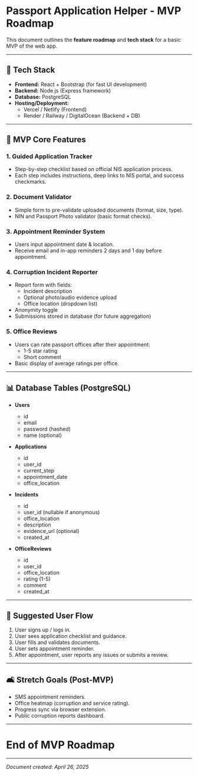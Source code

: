 # Passport Application Helper - MVP Roadmap

This document outlines the **feature roadmap** and **tech stack** for a basic MVP of the web app.

---

## 🔢 Tech Stack

- **Frontend:** React + Bootstrap (for fast UI development)
- **Backend:** Node.js (Express framework)
- **Database:** PostgreSQL
- **Hosting/Deployment:**
  - Vercel / Netlify (Frontend)
  - Render / Railway / DigitalOcean (Backend + DB)


---

## 🚀 MVP Core Features

### 1. Guided Application Tracker
- Step-by-step checklist based on official NIS application process.
- Each step includes instructions, deep links to NIS portal, and success checkmarks.

### 2. Document Validator
- Simple form to pre-validate uploaded documents (format, size, type).
- NIN and Passport Photo validator (basic format checks).

### 3. Appointment Reminder System
- Users input appointment date & location.
- Receive email and in-app reminders 2 days and 1 day before appointment.

### 4. Corruption Incident Reporter
- Report form with fields:
  - Incident description
  - Optional photo/audio evidence upload
  - Office location (dropdown list)
- Anonymity toggle
- Submissions stored in database (for future aggregation)

### 5. Office Reviews
- Users can rate passport offices after their appointment:
  - 1-5 star rating
  - Short comment
- Basic display of average ratings per office.


---

## 📊 Database Tables (PostgreSQL)

- **Users**
  - id
  - email
  - password (hashed)
  - name (optional)

- **Applications**
  - id
  - user_id
  - current_step
  - appointment_date
  - office_location

- **Incidents**
  - id
  - user_id (nullable if anonymous)
  - office_location
  - description
  - evidence_url (optional)
  - created_at

- **OfficeReviews**
  - id
  - user_id
  - office_location
  - rating (1-5)
  - comment
  - created_at

---

## 📕 Suggested User Flow

1. User signs up / logs in.
2. User sees application checklist and guidance.
3. User fills and validates documents.
4. User sets appointment reminder.
5. After appointment, user reports any issues or submits a review.


---

## 🛋️ Stretch Goals (Post-MVP)

- SMS appointment reminders.
- Office heatmap (corruption and service rating).
- Progress sync via browser extension.
- Public corruption reports dashboard.


---

# End of MVP Roadmap

---

*Document created: April 26, 2025*
